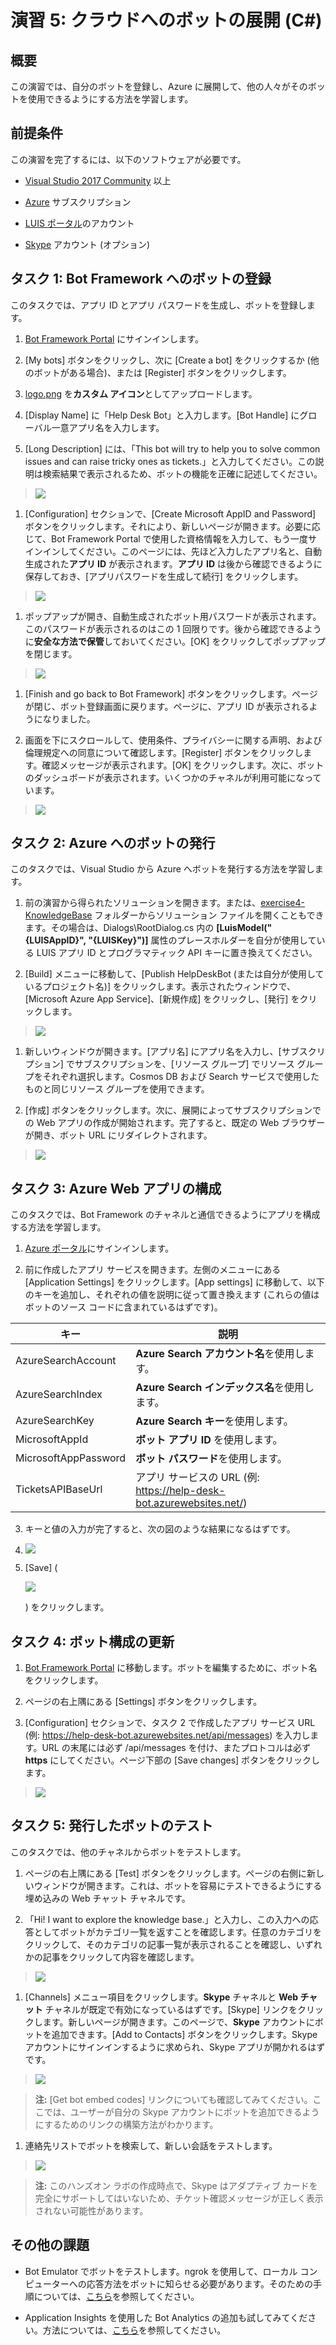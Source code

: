 # 演習 5: クラウドへのボットの展開 (C\#)

## 概要

この演習では、自分のボットを登録し、Azure
に展開して、他の人々がそのボットを使用できるようにする方法を学習します。

## 前提条件

この演習を完了するには、以下のソフトウェアが必要です。

-   [Visual Studio 2017 Community](https://www.visualstudio.com/downloads) 以上

-   [Azure](https://azureinfo.microsoft.com/us-freetrial.html?cr_cc=200744395&wt.mc_id=usdx_evan_events_reg_dev_0_iottour_0_0)
    サブスクリプション

-   [LUIS ポータル](https://www.luis.ai/)のアカウント

-   [Skype](https://www.skype.com/) アカウント (オプション)

## タスク 1: Bot Framework へのボットの登録

このタスクでは、アプリ ID とアプリ パスワードを生成し、ボットを登録します。

1.  [Bot Framework Portal](https://dev.botframework.com/) にサインインします。

2.  [My bots] ボタンをクリックし、次に [Create a bot] をクリックするか
    (他のボットがある場合)、または [Register] ボタンをクリックします。

3.  [logo.png](../assets/logo.png)
    を**カスタム アイコン**としてアップロードします。

4.  [Display Name] に「Help Desk Bot」と入力します。[Bot Handle]
    にグローバル一意アプリ名を入力します。

5.  [Long Description] には、「This bot will try to help you to solve common
    issues and can raise tricky ones as
    tickets.」と入力してください。この説明は検索結果で表示されるため、ボットの機能を正確に記述してください。

>   ![](./media/5-1.png)

1.  [Configuration] セクションで、[Create Microsoft AppID and Password]
    ボタンをクリックします。それにより、新しいページが開きます。必要に応じて、Bot
    Framework Portal
    で使用した資格情報を入力して、もう一度サインインしてください。このページには、先ほど入力したアプリ名と、自動生成された**アプリ
    ID** が表示されます。**アプリ ID**
    は後から確認できるように保存しておき、[アプリパスワードを生成して続行]
    をクリックします。

>   ![](./media/5-2.png)

1.  ポップアップが開き、自動生成されたボット用パスワードが表示されます。このパスワードが表示されるのはこの
    1
    回限りです。後から確認できるように**安全な方法で保管**しておいてください。[OK]
    をクリックしてポップアップを閉じます。

>   ![](./media/5-3.png)

1.  [Finish and go back to Bot Framework]
    ボタンをクリックします。ページが閉じ、ボット登録画面に戻ります。ページに、アプリ
    ID が表示されるようになりました。

2.  画面を下にスクロールして、使用条件、プライバシーに関する声明、および倫理規定への同意について確認します。[Register]
    ボタンをクリックします。確認メッセージが表示されます。[OK]
    をクリックします。次に、ボットのダッシュボードが表示されます。いくつかのチャネルが利用可能になっています。

>   ![](./media/5-4.png)

## タスク 2: Azure へのボットの発行

このタスクでは、Visual Studio から Azure へボットを発行する方法を学習します。

1.  前の演習から得られたソリューションを開きます。または、[exercise4-KnowledgeBase](./exercise4-KnowledgeBase)
    フォルダーからソリューション
    ファイルを開くこともできます。その場合は、Dialogs\\RootDialog.cs 内の
    **[LuisModel("{LUISAppID}", "{LUISKey}")]**
    属性のプレースホルダーを自分が使用している LUIS アプリ ID
    とプログラマティック API キーに置き換えてください。

2.  [Build] メニューに移動して、[Publish HelpDeskBot
    (または自分が使用しているプロジェクト名)]
    をクリックします。表示されたウィンドウで、[Microsoft Azure App
    Service]、[新規作成] をクリックし、[発行] をクリックします。

>   ![](./media/5-5.png)

1.  新しいウィンドウが開きます。[アプリ名]
    にアプリ名を入力し、[サブスクリプション] でサブスクリプションを、[リソース
    グループ] でリソース グループをそれぞれ選択します。Cosmos DB および Search
    サービスで使用したものと同じリソース グループを使用できます。

2.  [作成] ボタンをクリックします。次に、展開によってサブスクリプションでの Web
    アプリの作成が開始されます。完了すると、既定の Web ブラウザーが開き、ボット
    URL にリダイレクトされます。

>   ![](./media/5-6.png)

## タスク 3: Azure Web アプリの構成

このタスクでは、Bot Framework
のチャネルと通信できるようにアプリを構成する方法を学習します。

1.  [Azure ポータル](https://portal.azure.com/)にサインインします。

2.  前に作成したアプリ サービスを開きます。左側のメニューにある [Application
    Settings] をクリックします。[App settings]
    に移動して、以下のキーを追加し、それぞれの値を説明に従って置き換えます
    (これらの値はボットのソース コードに含まれているはずです)。

| **キー**             | **説明**                                                               |
|----------------------|------------------------------------------------------------------------|
| AzureSearchAccount   | **Azure Search アカウント名**を使用します。                            |
| AzureSearchIndex     | **Azure Search インデックス名**を使用します。                          |
| AzureSearchKey       | **Azure Search キー**を使用します。                                    |
| MicrosoftAppId       | **ボット アプリ ID** を使用します。                                    |
| MicrosoftAppPassword | **ボット パスワード**を使用します。                                    |
| TicketsAPIBaseUrl    | アプリ サービスの URL (例: <https://help-desk-bot.azurewebsites.net/>) |

3.  キーと値の入力が完了すると、次の図のような結果になるはずです。

4.  ![](./media/5-7.png)

5.  [Save] (

    ![](media/71014e217047b256db857a7d15939f40.png)

    ) をクリックします。

## タスク 4: ボット構成の更新

1.  [Bot Framework Portal](https://dev.botframework.com/)
    に移動します。ボットを編集するために、ボット名をクリックします。

2.  ページの右上隅にある [Settings] ボタンをクリックします。

3.  [Configuration] セクションで、タスク 2 で作成したアプリ サービス URL (例:
    <https://help-desk-bot.azurewebsites.net/api/messages>) を入力します。URL
    の末尾には必ず /api/messages を付け、またプロトコルは必ず **https**
    にしてください。ページ下部の [Save changes] ボタンをクリックします。

>   ![](./media/5-9.png)

## タスク 5: 発行したボットのテスト

このタスクでは、他のチャネルからボットをテストします。

1.  ページの右上隅にある [Test]
    ボタンをクリックします。ページの右側に新しいウィンドウが開きます。これは、ボットを容易にテストできるようにする埋め込みの
    Web チャット チャネルです。

2.  「Hi! I want to explore the knowledge
    base.」と入力し、この入力への応答としてボットがカテゴリ一覧を返すことを確認します。任意のカテゴリをクリックして、そのカテゴリの記事一覧が表示されることを確認し、いずれかの記事をクリックして内容を確認します。

>   ![](./media/5-10.png)

1.  [Channels] メニュー項目をクリックします。**Skype** チャネルと **Web
    チャット** チャネルが既定で有効になっているはずです。[Skype]
    リンクをクリックします。新しいページが開きます。このページで、**Skype**
    アカウントにボットを追加できます。[Add to Contacts]
    ボタンをクリックします。Skype
    アカウントにサインインするように求められ、Skype アプリが開かれるはずです。

>   ![](./media/5-11.png)

>   **注:** [Get bot embed codes]
>   リンクについても確認してみてください。ここでは、ユーザーが自分の Skype
>   アカウントにボットを追加できるようにするためのリンクの構築方法がわかります。

1.  連絡先リストでボットを検索して、新しい会話をテストします。

>   ![](./media/5-12.png)

>   **注:** このハンズオン ラボの作成時点で、Skype はアダプティブ
>   カードを完全にサポートしてはいないため、チケット確認メッセージが正しく表示されない可能性があります。

## その他の課題

-   Bot Emulator でボットをテストします。ngrok を使用して、ローカル
    コンピューターへの応答方法をボットに知らせる必要があります。そのための手順については、[こちら](https://docs.microsoft.com/en-us/bot-framework/debug-bots-emulator#a-idngroka-install-and-configure-ngrok)を参照してください。

-   Application Insights を使用した Bot Analytics
    の追加も試してみてください。方法については、[こちら](https://docs.microsoft.com/en-us/bot-framework/portal-analytics-overview)を参照してください。
